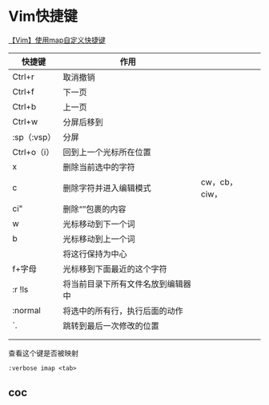# Vim快捷键

[【Vim】使用map自定义快捷键](https://www.jianshu.com/p/8ae25a680ed7)

| 快捷键      | 作用                               |               |
| ----------- | ---------------------------------- | ------------- |
| Ctrl+r      | 取消撤销                           |               |
| Ctrl+f      | 下一页                             |               |
| Ctrl+b      | 上一页                             |               |
| Ctrl+w      | 分屏后移到                         |               |
| :sp（:vsp） | 分屏                               |               |
| Ctrl+o（i） | 回到上一个光标所在位置             |               |
| x           | 删除当前选中的字符                 |               |
| c           | 删除字符并进入编辑模式             | cw，cb，ciw， |
| ci"         | 删除“”包裹的内容                   |               |
| w           | 光标移动到下一个词                 |               |
| b           | 光标移动到上一个词                 |               |
|             | 将这行保持为中心                   |               |
| f+字母      | 光标移到下面最近的这个字符         |               |
| :r !ls      | 将当前目录下所有文件名放到编辑器中 |               |
| :normal     | 将选中的所有行，执行后面的动作     |               |
| `.          | 跳转到最后一次修改的位置           |               |
|             |                                    |               |
|             |                                    |               |



查看这个键是否被映射

```
:verbose imap <tab>
```



## coc

